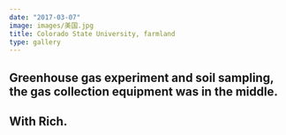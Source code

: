 ```yaml
---
date: "2017-03-07"
image: images/美国.jpg
title: Colorado State University, farmland
type: gallery
---
```


## Greenhouse gas experiment and soil sampling, the gas collection equipment was in the middle.  

## With Rich.

